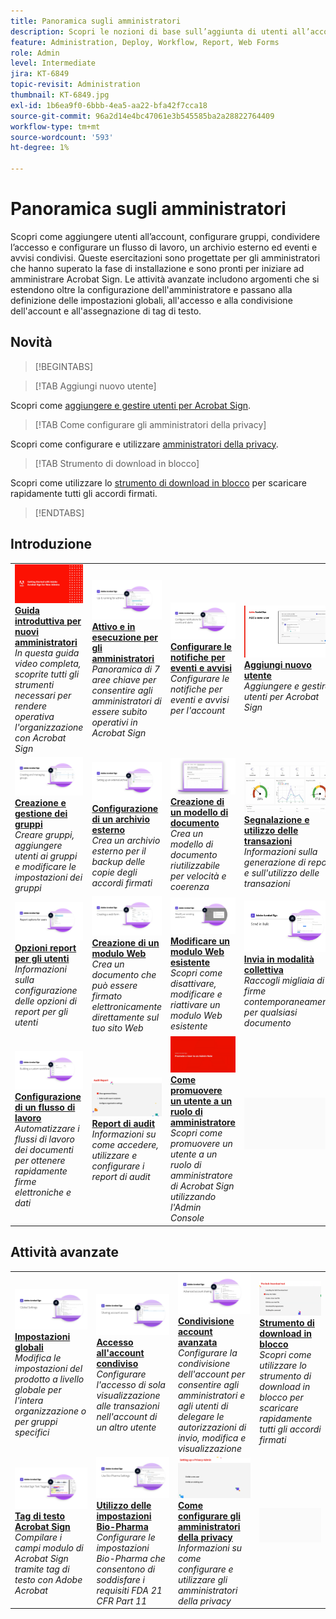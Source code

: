 ```yaml
---
title: Panoramica sugli amministratori
description: Scopri le nozioni di base sull’aggiunta di utenti all’account, sulla configurazione di gruppi, sull’accesso condiviso e sulla configurazione di un flusso di lavoro, di un archivio esterno e di eventi e avvisi condivisi
feature: Administration, Deploy, Workflow, Report, Web Forms
role: Admin
level: Intermediate
jira: KT-6849
topic-revisit: Administration
thumbnail: KT-6849.jpg
exl-id: 1b6ea9f0-6bbb-4ea5-aa22-bfa42f7cca18
source-git-commit: 96a2d14e4bc47061e3b545585ba2a28822764409
workflow-type: tm+mt
source-wordcount: '593'
ht-degree: 1%

---
```


# Panoramica sugli amministratori

Scopri come aggiungere utenti all’account, configurare gruppi, condividere l’accesso e configurare un flusso di lavoro, un archivio esterno ed eventi e avvisi condivisi. Queste esercitazioni sono progettate per gli amministratori che hanno superato la fase di installazione e sono pronti per iniziare ad amministrare Acrobat Sign. Le attività avanzate includono argomenti che si estendono oltre la configurazione dell&#39;amministratore e passano alla definizione delle impostazioni globali, all&#39;accesso e alla condivisione dell&#39;account e all&#39;assegnazione di tag di testo.

## Novità

>[!BEGINTABS]

>[!TAB Aggiungi nuovo utente]

Scopri come [aggiungere e gestire utenti per Acrobat Sign](add-users-to-your-account.md).

>[!TAB Come configurare gli amministratori della privacy]

Scopri come configurare e utilizzare [amministratori della privacy](privacy.md).

>[!TAB Strumento di download in blocco]

Scopri come utilizzare lo [strumento di download in blocco](bulk-download-tool.md) per scaricare rapidamente tutti gli accordi firmati.

>[!ENDTABS]

## Introduzione

<table style="table-layout:fixed">
<tr>
  <td>
    <a href="get-started-admin.md">
      <img alt="Guida introduttiva per nuovi amministratori" src="../assets/Gettingstartedadmin_1280.png" />
    </a>
    <div>
    <a href="get-started-admin.md"><strong>Guida introduttiva per nuovi amministratori</strong></a>
    </div>
    <em>In questa guida video completa, scoprite tutti gli strumenti necessari per rendere operativa l'organizzazione con Acrobat Sign</em>
    <br>
  </td>
  <td>
    <a href="up-and-running-admin.md">
      <img alt="Attiva e funzionante per gli amministratori" src="../assets/Up-Running.png" />
    </a>
    <div>
    <a href="up-and-running-admin.md"><strong>Attivo e in esecuzione per gli amministratori</strong></a>
    </div>
    <em>Panoramica di 7 aree chiave per consentire agli amministratori di essere subito operativi in Acrobat Sign</em>
    <br>
  </td>
  <td>
    <a href="set-up-shared-events-and-alert.md">
      <img alt="Impostazione di eventi e avvisi condivisi" src="../assets/Notifications_1280.png" />
    </a>
    <div>
    <a href="set-up-shared-events-and-alert.md"><strong>Configurare le notifiche per eventi e avvisi</strong></a>
    </div>
    <em>Configurare le notifiche per eventi e avvisi per l'account</em>
    <br>
  </td>
  <td>
    <a href="add-users-to-your-account.md">
      <img alt="Aggiungi un nuovo utente" src="../assets/Add-a-new-user.jpg" />
    </a>
    <div>
    <a href="add-users-to-your-account.md"><strong>Aggiungi nuovo utente</strong></a>
    </div>
    <em>Aggiungere e gestire utenti per Acrobat Sign</em>
    <br>
  </td>
</tr>
<tr>
 <td>
    <a href="create-and-manage-groups.md">
      <img alt="Creazione e gestione dei gruppi" src="../assets/Creating-Groups.png" />
    </a>
    <div>
    <a href="create-and-manage-groups.md"><strong>Creazione e gestione dei gruppi</strong></a>
    </div>
    <em>Creare gruppi, aggiungere utenti ai gruppi e modificare le impostazioni dei gruppi</em>
    <br>
  </td>
  <td>
    <a href="set-up-your-external-archive.md">
      <img alt="Configurazione di un archivio esterno" src="../assets/ExternalArchive.png" />
    </a>
    <div>
    <a href="set-up-your-external-archive.md"><strong>Configurazione di un archivio esterno</strong></a>
    </div>
    <em>Crea un archivio esterno per il backup delle copie degli accordi firmati</em>
    <br>
  </td>
  <td>
    <a href="../sign-advanced-users/create-a-template.md">
      <img alt="Creazione di un modello di documento" src="../assets/Template.png" />
    </a>
    <div>
    <a href="../sign-advanced-users/create-a-template.md"><strong>Creazione di un modello di documento</strong></a>
    </div>
    <em>Crea un modello di documento riutilizzabile per velocità e coerenza</em>
    <br>
  </td>
  <td>
    <a href="../sign-advanced-users/creating-a-report.md">
      <img alt="Report e utilizzo delle transazioni" src="../assets/reporting.png" />
    </a>
    <div>
    <a href="../sign-advanced-users/creating-a-report.md"><strong>Segnalazione e utilizzo delle transazioni</strong></a>
    </div>
    <em>Informazioni sulla generazione di report e sull'utilizzo delle transazioni</em>
    <br>
  </td>
</tr>
<tr>
  <td>
    <a href="report-options.md">
      <img alt="Opzioni report per gli utenti" src="../assets/report-options.png" />
    </a>
    <div>
    <a href="report-options.md"><strong>Opzioni report per gli utenti</strong></a>
    </div>
    <em>Informazioni sulla configurazione delle opzioni di report per gli utenti</em>
    <br>
  </td>
  <td>
    <a href="../sign-advanced-users/webform.md">
      <img alt="Creazione di un modulo Web" src="../assets/Webform.png" />
    </a>
    <div>
    <a href="../sign-advanced-users/webform.md"><strong>Creazione di un modulo Web</strong></a>
    </div>
    <em>Crea un documento che può essere firmato elettronicamente direttamente sul tuo sito Web</em>
    <br>
  </td>
  <td>
    <a href="../sign-advanced-users/modify-webform.md">
      <img alt="Modificare un modulo Web esistente" src="../assets/Modifywebform.png" />
    </a>
    <div>
    <a href="../sign-advanced-users/modify-webform.md"><strong>Modificare un modulo Web esistente</strong></a>
    </div>
    <em>Scopri come disattivare, modificare e riattivare un modulo Web esistente</em>
    <br>
  </td>
  <td>
    <a href="../sign-advanced-users/megasign.md">
      <img alt="Invia in modalità collettiva" src="../assets/send-in-bulk.png" />
    </a>
    <div>
    <a href="../sign-advanced-users/megasign.md"><strong>Invia in modalità collettiva</strong></a>
    </div>
    <em>Raccogli migliaia di firme contemporaneamente per qualsiasi documento</em>
    <br>
  </td>
</tr>
<tr>
  <td>
    <a href="building-a-custom-workflow.md">
      <img alt="Impostazione di un flusso di lavoro" src="../assets/BuildingWorkflow.png" />
    </a>
    <div>
    <a href="building-a-custom-workflow.md"><strong>Configurazione di un flusso di lavoro</strong></a>
    </div>
    <em>Automatizzare i flussi di lavoro dei documenti per ottenere rapidamente firme elettroniche e dati</em>
    <br>
  </td>
  <td>
    <a href="audit-reports.md">
      <img alt="Report di audit" src="../assets/audit-reports-configure.png" />
    </a>
    <div>
    <a href="audit-reports.md"><strong>Report di audit</strong></a>
    </div>
    <em>Informazioni su come accedere, utilizzare e configurare i report di audit</em>
    <br>
  </td>
  <td>
    <a href="promote-admin.md">
      <img alt="Come promuovere un utente a un ruolo di amministratore" src="../assets/promote-admin.png" />
    </a>
    <div>
    <a href="promote-admin.md"><strong>Come promuovere un utente a un ruolo di amministratore</strong></a>
    </div>
    <em>Scopri come promuovere un utente a un ruolo di amministratore di Acrobat Sign utilizzando l'Admin Console</em>
    <br>
  </td>
   <td>
    <img alt="Spaziatore" src="../assets/Grayspacer.png" />
    <div>
    <br>
  </td>
</table>

## Attività avanzate

<table style="table-layout:fixed">
<tr>
  <td>
    <a href="learn-about-global-settings.md">
      <img alt="Impostazioni globali" src="../assets/GlobalSettings_1280.png">
    </a>
    <div>
    <a href="learn-about-global-settings.md"><strong>Impostazioni globali</strong></a>
    </div>
    <em>Modifica le impostazioni del prodotto a livello globale per l'intera organizzazione o per gruppi specifici</em>
    <br>
  </td>
  <td>
    <a href="share-account-access.md">
      <img alt="Accesso all’account condiviso" src="../assets/SharingAccess.png" />
    </a>  
    <div>
    <a href="share-account-access.md"><strong>Accesso all'account condiviso</strong></a>
    </div>
    <em>Configurare l'accesso di sola visualizzazione alle transazioni nell'account di un altro utente</em>
    <br>
  </td>
  <td>
    <a href="advanced-account-sharing.md">
      <img alt="Condivisione account avanzata" src="../assets/AdvancedSharing_1280.png" />
    </a>
    <div>
    <a href="advanced-account-sharing.md"><strong>Condivisione account avanzata</strong></a>
    </div>
    <em>Configurare la condivisione dell'account per consentire agli amministratori e agli utenti di delegare le autorizzazioni di invio, modifica e visualizzazione</em>
    <br>
  </td>
  <td>
    <a href="bulk-download-tool.md">
      <img alt="Strumento di download in blocco" src="../assets/bulk-download-tool.png" />
    </a>
    <div>
    <a href="bulk-download-tool.md"><strong>Strumento di download in blocco</strong></a>
    </div>
    <em>Scopri come utilizzare lo strumento di download in blocco per scaricare rapidamente tutti gli accordi firmati</em>
    <br>
  </td> 
</tr>
<tr>
   <td>
     <a href="../sign-advanced-users/adobe-sign-text-tagging.md">
      <img alt="Applicazione di tag al testo in Acrobat Sign" src="../assets/Text-Tagging.png" />
    </a>
    <div>
    <a href="../sign-advanced-users/adobe-sign-text-tagging.md"><strong>Tag di testo Acrobat Sign</strong></a>
    <div>
    <em>Compilare i campi modulo di Acrobat Sign tramite tag di testo con Adobe Acrobat</em>
    <br>
  </td>
  <td>
    <a href="use-bio-pharma-settings.md">
      <img alt="Utilizzo delle impostazioni Bio-Pharma" src="../assets/Bio_1280.png" />
    </a>
    <div>
    <a href="use-bio-pharma-settings.md"><strong>Utilizzo delle impostazioni Bio-Pharma</strong></a>
    </div>
    <em>Configurare le impostazioni Bio-Pharma che consentono di soddisfare i requisiti FDA 21 CFR Part 11</em>
    <br>
  </td>
  <td>
    <a href="privacy.md">
      <img alt="Come configurare l’amministratore della privacy" src="../assets/privacy.png" />
    </a>
    <div>
    <a href="privacy.md"><strong>Come configurare gli amministratori della privacy</strong></a>
    </div>
    <em>Informazioni su come configurare e utilizzare gli amministratori della privacy</em>
    <br>
  </td>
  <td>
    <img alt="Spaziatore" src="../assets/Grayspacer.png" />
    <div>
    <br>
  </td>
</tr>
</table>
